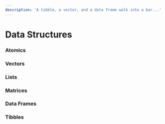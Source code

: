 ```yaml
---
description: 'A tibble, a vector, and a data frame walk into a bar...'
---
```


# Data Structures

### Atomics

### Vectors

### Lists

### Matrices

### Data Frames

### Tibbles





